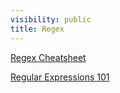 ```yaml
---
visibility: public
title: Regex
---
```

[Regex Cheatsheet](https://regexlearn.com/cheatsheet)

[Regular Expressions 101](https://regex101.com/)
